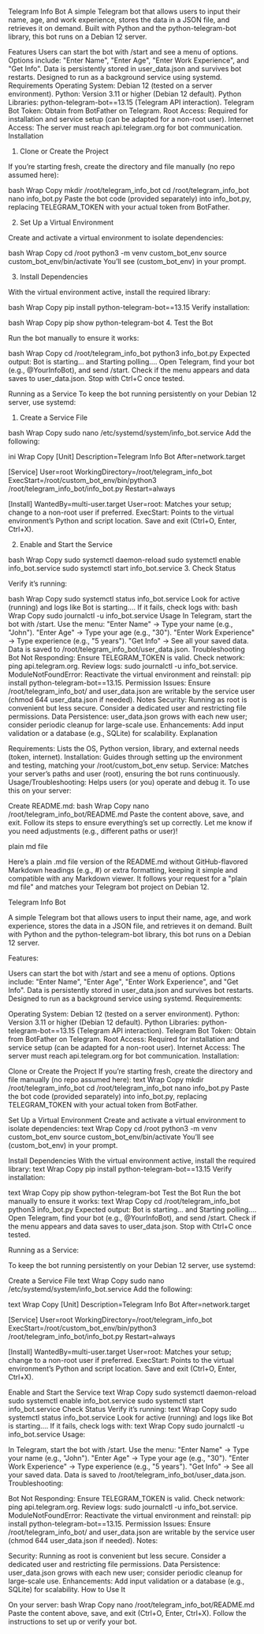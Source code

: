 Telegram Info Bot
A simple Telegram bot that allows users to input their name, age, and work experience, stores the data in a JSON file, and retrieves it on demand. Built with Python and the python-telegram-bot library, this bot runs on a Debian 12 server.

Features
Users can start the bot with /start and see a menu of options.
Options include: "Enter Name", "Enter Age", "Enter Work Experience", and "Get Info".
Data is persistently stored in user_data.json and survives bot restarts.
Designed to run as a background service using systemd.
Requirements
Operating System: Debian 12 (tested on a server environment).
Python: Version 3.11 or higher (Debian 12 default).
Python Libraries:
python-telegram-bot==13.15 (Telegram API interaction).
Telegram Bot Token: Obtain from BotFather on Telegram.
Root Access: Required for installation and service setup (can be adapted for a non-root user).
Internet Access: The server must reach api.telegram.org for bot communication.
Installation
1. Clone or Create the Project

If you’re starting fresh, create the directory and file manually (no repo assumed here):

bash
Wrap
Copy
mkdir /root/telegram_info_bot
cd /root/telegram_info_bot
nano info_bot.py
Paste the bot code (provided separately) into info_bot.py, replacing TELEGRAM_TOKEN with your actual token from BotFather.

2. Set Up a Virtual Environment

Create and activate a virtual environment to isolate dependencies:

bash
Wrap
Copy
cd /root
python3 -m venv custom_bot_env
source custom_bot_env/bin/activate
You’ll see (custom_bot_env) in your prompt.

3. Install Dependencies

With the virtual environment active, install the required library:

bash
Wrap
Copy
pip install python-telegram-bot==13.15
Verify installation:

bash
Wrap
Copy
pip show python-telegram-bot
4. Test the Bot

Run the bot manually to ensure it works:

bash
Wrap
Copy
cd /root/telegram_info_bot
python3 info_bot.py
Expected output: Bot is starting... and Starting polling....
Open Telegram, find your bot (e.g., @YourInfoBot), and send /start. Check if the menu appears and data saves to user_data.json.
Stop with Ctrl+C once tested.

Running as a Service
To keep the bot running persistently on your Debian 12 server, use systemd:

1. Create a Service File

bash
Wrap
Copy
sudo nano /etc/systemd/system/info_bot.service
Add the following:

ini
Wrap
Copy
[Unit]
Description=Telegram Info Bot
After=network.target

[Service]
User=root
WorkingDirectory=/root/telegram_info_bot
ExecStart=/root/custom_bot_env/bin/python3 /root/telegram_info_bot/info_bot.py
Restart=always

[Install]
WantedBy=multi-user.target
User=root: Matches your setup; change to a non-root user if preferred.
ExecStart: Points to the virtual environment’s Python and script location.
Save and exit (Ctrl+O, Enter, Ctrl+X).

2. Enable and Start the Service

bash
Wrap
Copy
sudo systemctl daemon-reload
sudo systemctl enable info_bot.service
sudo systemctl start info_bot.service
3. Check Status

Verify it’s running:

bash
Wrap
Copy
sudo systemctl status info_bot.service
Look for active (running) and logs like Bot is starting....
If it fails, check logs with:
bash
Wrap
Copy
sudo journalctl -u info_bot.service
Usage
In Telegram, start the bot with /start.
Use the menu:
"Enter Name" → Type your name (e.g., "John").
"Enter Age" → Type your age (e.g., "30").
"Enter Work Experience" → Type experience (e.g., "5 years").
"Get Info" → See all your saved data.
Data is saved to /root/telegram_info_bot/user_data.json.
Troubleshooting
Bot Not Responding:
Ensure TELEGRAM_TOKEN is valid.
Check network: ping api.telegram.org.
Review logs: sudo journalctl -u info_bot.service.
ModuleNotFoundError:
Reactivate the virtual environment and reinstall: pip install python-telegram-bot==13.15.
Permission Issues:
Ensure /root/telegram_info_bot/ and user_data.json are writable by the service user (chmod 644 user_data.json if needed).
Notes
Security: Running as root is convenient but less secure. Consider a dedicated user and restricting file permissions.
Data Persistence: user_data.json grows with each new user; consider periodic cleanup for large-scale use.
Enhancements: Add input validation or a database (e.g., SQLite) for scalability.
Explanation

Requirements: Lists the OS, Python version, library, and external needs (token, internet).
Installation: Guides through setting up the environment and testing, matching your /root/custom_bot_env setup.
Service: Matches your server’s paths and user (root), ensuring the bot runs continuously.
Usage/Troubleshooting: Helps users (or you) operate and debug it.
To use this on your server:

Create README.md:
bash
Wrap
Copy
nano /root/telegram_info_bot/README.md
Paste the content above, save, and exit.
Follow its steps to ensure everything’s set up correctly.
Let me know if you need adjustments (e.g., different paths or user)!




plain md file


Here’s a plain .md file version of the README.md without GitHub-flavored Markdown headings (e.g., #) or extra formatting, keeping it simple and compatible with any Markdown viewer. It follows your request for a "plain md file" and matches your Telegram bot project on Debian 12.

Telegram Info Bot

A simple Telegram bot that allows users to input their name, age, and work experience, stores the data in a JSON file, and retrieves it on demand. Built with Python and the python-telegram-bot library, this bot runs on a Debian 12 server.

Features:

Users can start the bot with /start and see a menu of options.
Options include: "Enter Name", "Enter Age", "Enter Work Experience", and "Get Info".
Data is persistently stored in user_data.json and survives bot restarts.
Designed to run as a background service using systemd.
Requirements:

Operating System: Debian 12 (tested on a server environment).
Python: Version 3.11 or higher (Debian 12 default).
Python Libraries:
python-telegram-bot==13.15 (Telegram API interaction).
Telegram Bot Token: Obtain from BotFather on Telegram.
Root Access: Required for installation and service setup (can be adapted for a non-root user).
Internet Access: The server must reach api.telegram.org for bot communication.
Installation:

Clone or Create the Project If you’re starting fresh, create the directory and file manually (no repo assumed here):
text
Wrap
Copy
mkdir /root/telegram_info_bot
cd /root/telegram_info_bot
nano info_bot.py
Paste the bot code (provided separately) into info_bot.py, replacing TELEGRAM_TOKEN with your actual token from BotFather.

Set Up a Virtual Environment Create and activate a virtual environment to isolate dependencies:
text
Wrap
Copy
cd /root
python3 -m venv custom_bot_env
source custom_bot_env/bin/activate
You’ll see (custom_bot_env) in your prompt.

Install Dependencies With the virtual environment active, install the required library:
text
Wrap
Copy
pip install python-telegram-bot==13.15
Verify installation:

text
Wrap
Copy
pip show python-telegram-bot
Test the Bot Run the bot manually to ensure it works:
text
Wrap
Copy
cd /root/telegram_info_bot
python3 info_bot.py
Expected output: Bot is starting... and Starting polling....
Open Telegram, find your bot (e.g., @YourInfoBot), and send /start. Check if the menu appears and data saves to user_data.json.
Stop with Ctrl+C once tested.

Running as a Service:

To keep the bot running persistently on your Debian 12 server, use systemd:

Create a Service File
text
Wrap
Copy
sudo nano /etc/systemd/system/info_bot.service
Add the following:

text
Wrap
Copy
[Unit]
Description=Telegram Info Bot
After=network.target

[Service]
User=root
WorkingDirectory=/root/telegram_info_bot
ExecStart=/root/custom_bot_env/bin/python3 /root/telegram_info_bot/info_bot.py
Restart=always

[Install]
WantedBy=multi-user.target
User=root: Matches your setup; change to a non-root user if preferred.
ExecStart: Points to the virtual environment’s Python and script location.
Save and exit (Ctrl+O, Enter, Ctrl+X).

Enable and Start the Service
text
Wrap
Copy
sudo systemctl daemon-reload
sudo systemctl enable info_bot.service
sudo systemctl start info_bot.service
Check Status Verify it’s running:
text
Wrap
Copy
sudo systemctl status info_bot.service
Look for active (running) and logs like Bot is starting....
If it fails, check logs with:
text
Wrap
Copy
sudo journalctl -u info_bot.service
Usage:

In Telegram, start the bot with /start.
Use the menu:
"Enter Name" → Type your name (e.g., "John").
"Enter Age" → Type your age (e.g., "30").
"Enter Work Experience" → Type experience (e.g., "5 years").
"Get Info" → See all your saved data.
Data is saved to /root/telegram_info_bot/user_data.json.
Troubleshooting:

Bot Not Responding:
Ensure TELEGRAM_TOKEN is valid.
Check network: ping api.telegram.org.
Review logs: sudo journalctl -u info_bot.service.
ModuleNotFoundError:
Reactivate the virtual environment and reinstall: pip install python-telegram-bot==13.15.
Permission Issues:
Ensure /root/telegram_info_bot/ and user_data.json are writable by the service user (chmod 644 user_data.json if needed).
Notes:

Security: Running as root is convenient but less secure. Consider a dedicated user and restricting file permissions.
Data Persistence: user_data.json grows with each new user; consider periodic cleanup for large-scale use.
Enhancements: Add input validation or a database (e.g., SQLite) for scalability.
How to Use It

On your server:
bash
Wrap
Copy
nano /root/telegram_info_bot/README.md
Paste the content above, save, and exit (Ctrl+O, Enter, Ctrl+X).
Follow the instructions to set up or verify your bot.